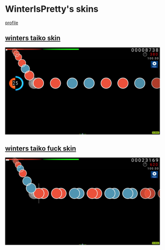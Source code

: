 # WinterIsPretty's skins
[profile](https://akatsuki.gg/u/52977)

## [winters taiko skin](https://github.com/shinovosibirsk/taiko-skinhub/raw/main/skins/winters%20taiko%20skin.osk)
![](https://github.com/shinovosibirsk/taiko-skinhub/blob/main/screenshots/screenshot328.jpg)

## [winters taiko fuck skin](https://github.com/shinovosibirsk/taiko-skinhub/raw/main/skins/winters%20taiko%20fuck%20skin.osk)
![](https://github.com/shinovosibirsk/taiko-skinhub/blob/main/screenshots/screenshot329.jpg)
